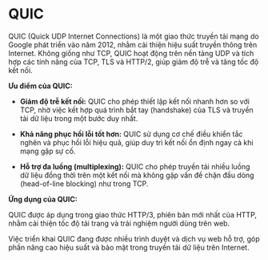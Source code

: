 # QUIC

QUIC (Quick UDP Internet Connections) là một giao thức truyền tải mạng do Google phát triển vào năm 2012, nhằm cải thiện hiệu suất truyền thông trên Internet. Không giống như TCP, QUIC hoạt động trên nền tảng UDP và tích hợp các tính năng của TCP, TLS và HTTP/2, giúp giảm độ trễ và tăng tốc độ kết nối. 

**Ưu điểm của QUIC:**

- **Giảm độ trễ kết nối:** QUIC cho phép thiết lập kết nối nhanh hơn so với TCP, nhờ việc kết hợp quá trình bắt tay (handshake) của TLS và truyền tải dữ liệu trong một bước duy nhất. 

- **Khả năng phục hồi lỗi tốt hơn:** QUIC sử dụng cơ chế điều khiển tắc nghẽn và phục hồi lỗi hiệu quả, giúp duy trì kết nối ổn định ngay cả khi mạng gặp sự cố. 

- **Hỗ trợ đa luồng (multiplexing):** QUIC cho phép truyền tải nhiều luồng dữ liệu đồng thời trên một kết nối mà không gặp vấn đề chặn đầu dòng (head-of-line blocking) như trong TCP. 

**Ứng dụng của QUIC:**

QUIC được áp dụng trong giao thức HTTP/3, phiên bản mới nhất của HTTP, nhằm cải thiện tốc độ tải trang và trải nghiệm người dùng trên web. 

Việc triển khai QUIC đang được nhiều trình duyệt và dịch vụ web hỗ trợ, góp phần nâng cao hiệu suất và bảo mật trong truyền tải dữ liệu trên Internet.  
